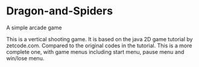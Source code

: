 # Dragon-and-Spiders
A simple arcade game

This is a vertical shooting game. It is based on the java 2D game tutorial by zetcode.com.
Compared to the original codes in the tutorial. This is a more complete one, with game menus including
start menu, pause menu and win/lose menu.
